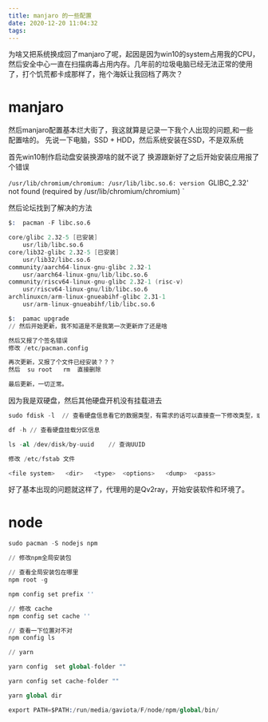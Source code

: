 ```yaml
---
title: manjaro 的一些配置
date: 2020-12-20 11:04:32
tags:
---
```


为啥又把系统换成回了manjaro了呢，起因是因为win10的system占用我的CPU，然后安全中心一直在扫描病毒占用内存。几年前的垃圾电脑已经无法正常的使用了，打个饥荒都卡成那样了，拖个海妖让我回档了两次？
<!--more-->

# manjaro
然后manjaro配置基本烂大街了，我这就算是记录一下我个人出现的问题,和一些配置啥的。
先说一下电脑，SSD + HDD，然后系统安装在SSD，不是双系统

首先win10制作启动盘安装换源啥的就不说了
换源跟新好了之后开始安装应用报了个错误

`/usr/lib/chromium/chromium: /usr/lib/libc.so.6: version `GLIBC_2.32' not found (required by /usr/lib/chromium/chromium) `

然后论坛找到了解决的方法
```s
$:  pacman -F libc.so.6

core/glibc 2.32-5 [已安装]
    usr/lib/libc.so.6
core/lib32-glibc 2.32-5 [已安装]
    usr/lib32/libc.so.6
community/aarch64-linux-gnu-glibc 2.32-1
    usr/aarch64-linux-gnu/lib/libc.so.6
community/riscv64-linux-gnu-glibc 2.32-1 (risc-v)
    usr/riscv64-linux-gnu/lib/libc.so.6
archlinuxcn/arm-linux-gnueabihf-glibc 2.31-1
    usr/arm-linux-gnueabihf/lib/libc.so.6

$:  pamac upgrade
// 然后开始更新，我不知道是不是我第一次更新炸了还是啥

然后又报了个签名错误
修改 /etc/pacman.config

再次更新，又报了个文件已经安装？？？
然后  su root   rm  直接删除

最后更新，一切正常。

```

因为我是双硬盘，然后其他硬盘开机没有挂载进去
```s
sudo fdisk -l  // 查看硬盘信息看它的数据类型，有需求的话可以直接查一下修改类型，或安装新硬盘上去挂载目录

df -h // 查看硬盘挂载分区信息

ls -al /dev/disk/by-uuid    // 查询UUID

修改 /etc/fstab 文件

<file system>	<dir>	<type>	<options>	<dump>	<pass>


```

好了基本出现的问题就这样了，代理用的是Qv2ray，开始安装软件和环境了。


# node
```s
sudo pacman -S nodejs npm

// 修改npm全局安装包

// 查看全局安装包在哪里
npm root -g

npm config set prefix ''

// 修改 cache
npm config set cache ''

// 查看一下位置对不对
npm config ls

// yarn 

yarn config  set global-folder ""

yarn config set cache-folder ""

yarn global dir

export PATH=$PATH:/run/media/gaviota/F/node/npm/global/bin/

```

